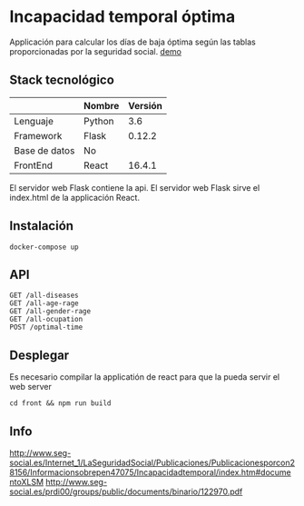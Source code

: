 
# Incapacidad temporal óptima

Applicación para calcular los días de baja óptima según las tablas proporcionadas por la seguridad social.
[demo](https://incapacidad-temporal-optima.herokuapp.com)

## Stack tecnológico

|                              | Nombre  | Versión
|---|---|---|
| Lenguaje                     | Python  | 3.6 |
| Framework                    | Flask | 0.12.2 |
| Base de datos                | No | |
| FrontEnd                     | React | 16.4.1 |

El servidor web Flask contiene la api.
El servidor web Flask sirve el index.html de la applicación React.

## Instalación

```
docker-compose up
```

## API
```
GET /all-diseases
GET /all-age-rage
GET /all-gender-rage
GET /all-ocupation
POST /optimal-time
```

## Desplegar

Es necesario compilar la applicatión de react para que la pueda servir el web server
```
cd front && npm run build

```
## Info
http://www.seg-social.es/Internet_1/LaSeguridadSocial/Publicaciones/Publicacionesporcon28156/Informacionsobrepen47075/Incapacidadtemporal/index.htm#documentoXLSM
http://www.seg-social.es/prdi00/groups/public/documents/binario/122970.pdf
